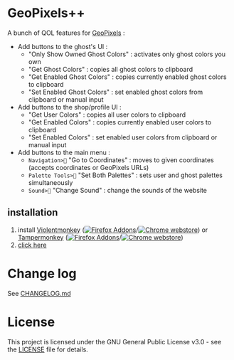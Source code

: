 # GeoPixels++
A bunch of QOL features for [GeoPixels](https://geopixels.net/) :
- Add buttons to the ghost's UI :
  - "Only Show Owned Ghost Colors" : activates only ghost colors you own
  - "Get Ghost Colors" : copies all ghost colors to clipboard
  - "Get Enabled Ghost Colors" : copies currently enabled ghost colors to clipboard
  - "Set Enabled Ghost Colors" : set enabled ghost colors from clipboard or manual input
- Add buttons to the shop/profile UI :
  - "Get User Colors" : copies all user colors to clipboard
  - "Get Enabled Colors" : copies currently enabled user colors to clipboard
  - "Set Enabled Colors" : set enabled user colors from clipboard or manual input
- Add buttons to the main menu :
  - `Navigation>🎯` "Go to Coordinates" : moves to given coordinates (accepts coordinates or GeoPixels URLs)
  - `Palette Tools>🧪` "Set Both Palettes" : sets user and ghost palettes simultaneously
  - `Sound>🎵` "Change Sound" : change the sounds of the website

## installation
1. install [Violentmonkey](https://violentmonkey.github.io/) ([![Firefox Addons](https://www.readmecodegen.com/api/social-icon?name=firefoxbrowser&size=16)](https://addons.mozilla.org/en-US/firefox/addon/violentmonkey/)/[![Chrome webstore](https://www.readmecodegen.com/api/social-icon?name=chromewebstore&size=16)](https://chromewebstore.google.com/detail/jinjaccalgkegednnccohejagnlnfdag?utm_source=item-share-cb)) or [Tampermonkey](https://www.tampermonkey.net/) ([![Firefox Addons](https://www.readmecodegen.com/api/social-icon?name=firefoxbrowser&size=16)](https://addons.mozilla.org/en-US/firefox/addon/tampermonkey/)/[![Chrome webstore](https://www.readmecodegen.com/api/social-icon?name=chromewebstore&size=16)](https://chromewebstore.google.com/detail/dhdgffkkebhmkfjojejmpbldmpobfkfo))
2. [click here](https://github.com/thin-kbot/geopixels-plusplus/raw/refs/heads/main/geopixels++.user.js)

# Change log
See [CHANGELOG.md](CHANGELOG.md)

# License
This project is licensed under the GNU General Public License v3.0 - see the [LICENSE](LICENSE.md) file for details.